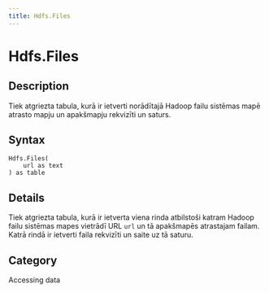 ```yaml
---
title: Hdfs.Files
---
```


# Hdfs.Files


## Description

Tiek atgriezta tabula, kurā ir ietverti norādītajā Hadoop failu sistēmas mapē atrasto mapju un apakšmapju rekvizīti un saturs.


## Syntax

```powerquery
Hdfs.Files(
    url as text
) as table
```


## Details

Tiek atgriezta tabula, kurā ir ietverta viena rinda atbilstoši katram Hadoop failu sistēmas mapes vietrādī URL <code>url</code> un tā apakšmapēs atrastajam failam. Katrā rindā ir ietverti faila rekvizīti un saite uz tā saturu.



## Category
Accessing data
